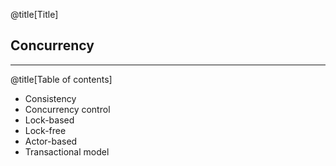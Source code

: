@title[Title]

## Concurrency

---
@title[Table of contents]

- Consistency
- Concurrency control
- Lock-based
- Lock-free
- Actor-based
- Transactional model

